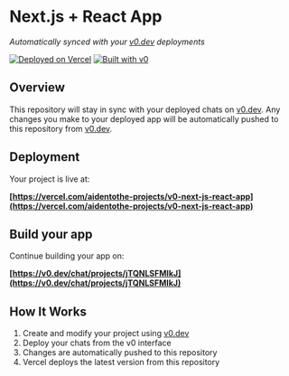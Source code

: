 # Next.js + React App

*Automatically synced with your [v0.dev](https://v0.dev) deployments*

[![Deployed on Vercel](https://img.shields.io/badge/Deployed%20on-Vercel-black?style=for-the-badge&logo=vercel)](https://vercel.com/aidentothe-projects/v0-next-js-react-app)
[![Built with v0](https://img.shields.io/badge/Built%20with-v0.dev-black?style=for-the-badge)](https://v0.dev/chat/projects/jTQNLSFMIkJ)

## Overview

This repository will stay in sync with your deployed chats on [v0.dev](https://v0.dev).
Any changes you make to your deployed app will be automatically pushed to this repository from [v0.dev](https://v0.dev).

## Deployment

Your project is live at:

**[https://vercel.com/aidentothe-projects/v0-next-js-react-app](https://vercel.com/aidentothe-projects/v0-next-js-react-app)**

## Build your app

Continue building your app on:

**[https://v0.dev/chat/projects/jTQNLSFMIkJ](https://v0.dev/chat/projects/jTQNLSFMIkJ)**

## How It Works

1. Create and modify your project using [v0.dev](https://v0.dev)
2. Deploy your chats from the v0 interface
3. Changes are automatically pushed to this repository
4. Vercel deploys the latest version from this repository